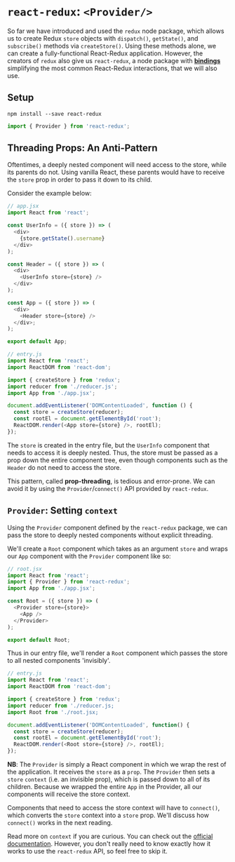 # `react-redux`: `<Provider/>`

So far we have introduced and used the  `redux` node package, which
allows us to create Redux `store` objects with `dispatch()`, `getState()`, and
`subscribe()` methods via `createStore()`. Using these methods alone, 
we can create a fully-functional React-Redux application. However, 
the creators of `redux` also give us `react-redux`, a node package with 
[**bindings**][bindings] simplifying the most common React-Redux interactions, 
that we will also use.

## Setup

```
npm install --save react-redux
```

```js
import { Provider } from 'react-redux';
```

## Threading Props: An Anti-Pattern

Oftentimes, a deeply nested component will need access to the store, while its
parents do not. Using vanilla React, these parents would have to receive
the `store` prop in order to pass it down to its child. 

Consider the example below:

```js
// app.jsx
import React from 'react';

const UserInfo = ({ store }) => (
  <div>
    {store.getState().username}
  </div>
);

const Header = ({ store }) => (
  <div>
    <UserInfo store={store} />
  </div>
);

const App = ({ store }) => (
  <div>
    <Header store={store} />
  </div>;
);

export default App;
```

```js
// entry.js
import React from 'react';
import ReactDOM from 'react-dom';

import { createStore } from 'redux';
import reducer from './reducer.js';
import App from './app.jsx';

document.addEventListener('DOMContentLoaded', function () {
  const store = createStore(reducer);
  const rootEl = document.getElementById('root');
  ReactDOM.render(<App store={store} />, rootEl);
});
```

The `store` is created in the entry file, but the `UserInfo` component that needs
to access it is deeply nested. Thus, the store must be passed as a prop
down the entire component tree, even though components such as the `Header`
do not need to access the store.

This pattern, called **prop-threading**, is tedious and error-prone. We can avoid
it by using the `Provider`/`connect()` API provided by `react-redux`.

## `Provider`: Setting `context`

Using the `Provider` component defined by the `react-redux` package, we can
pass the store to deeply nested components without explicit threading.

We'll create a `Root` component which takes as an argument `store` and 
wraps our `App` component with the `Provider` component like so: 

```js
// root.jsx
import React from 'react';
import { Provider } from 'react-redux';
import App from './app.jsx';

const Root = ({ store }) => (
  <Provider store={store}>
    <App />
  </Provider>
);

export default Root;
```

Thus in our entry file, we'll render a `Root` component which passes 
the store to all nested components 'invisibly'.
```js
// entry.js
import React from 'react';
import ReactDOM from 'react-dom';

import { createStore } from 'redux';
import reducer from './reducer.js;
import Root from './root.jsx;

document.addEventListener('DOMContentLoaded', function() {
  const store = createStore(reducer);
  const rootEl = document.getElementById('root');
  ReactDOM.render(<Root store={store} />, rootEl);
});
```

**NB**: The `Provider` is simply a React component in which we wrap the rest
of the application. It receives the `store` as a `prop`. The `Provider` then sets
a `store` `context` (i.e. an invisible prop), which is passed down to all
of its children. Because we wrapped the entire `App` in the Provider, all
our components will receive the store context.

Components that need to access the store context will have to `connect()`, 
which converts the `store` context into a `store` prop. We'll discuss how 
`connect()` works in the next reading.

Read more on `context` if you are curious. You can check out the
[official documentation][context]. However, you don't really need to 
know exactly how it works to use the `react-redux` API, so feel free to skip it.

[context]: https://facebook.github.io/react/docs/context.html
[bindings]: https://en.wikipedia.org/wiki/Language_binding

